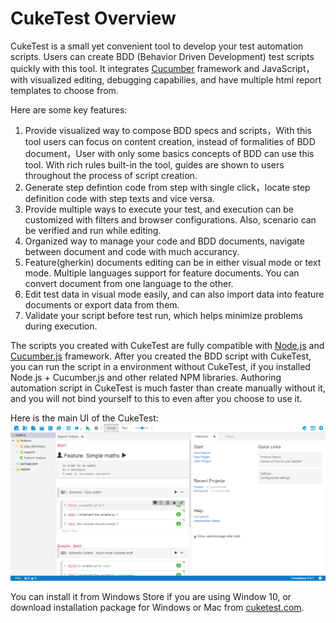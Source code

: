 # CukeTest Overview

CukeTest is a small yet convenient tool to develop your test automation scripts. Users can create BDD \(Behavior Driven Development\) test scripts quickly with this tool. It integrates [Cucumber](cucumber/concepts.md#cucumber) framework and JavaScript，with visualized editing, debugging capabilies, and have multiple html report templates to choose from.

Here are some key features:

1. Provide visualized way to compose BDD specs and scripts，With this tool users can focus on content creation, instead of formalities of BDD document，User with only some basics concepts of BDD can use this tool. With rich rules built-in the tool, guides are shown to users throughout the process of script creation.
2. Generate step defintion code from step with single click，locate step definition code with step texts and vice versa.
3. Provide multiple ways to execute your test, and execution can be customized with filters and browser configurations. Also, scenario can be verified and run while editing.
4. Organized way to manage your code and BDD documents, navigate between document and code with much accurancy.
5. Feature\(gherkin\) documents editing can be in either visual mode or text mode. Multiple languages support for feature documents. You can convert document from one language to the other.
6. Edit test data in visual mode easily, and can also import data into feature documents or export data from them.
7. Validate your script before test run, which helps minimize problems during execution.

The scripts you created with CukeTest are fully compatible with [Node.js](http://nodejs.org) and [Cucumber.js](https://github.com/cucumber/cucumber-js/) framework. After you created the BDD script with CukeTest, you can run the script in a environment without CukeTest, if you installed Node.js + Cucumber.js and other related NPM libraries. Authoring automation script in CukeTest is much faster than create manually without it, and you will not bind yourself to this to even after you choose to use it.

Here is the main UI of the CukeTest: ![](.gitbook/assets/main_ui.png)

You can install it from Windows Store if you are using Window 10, or download installation package for Windows or Mac from [cuketest.com](http://cuketest.com).

